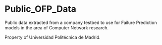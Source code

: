 # Public_OFP_Data
Public data extracted from a company testbed to use for Failure Prediction models in the area of Computer Network research.

Property of Universidad Politécnica de Madrid.
